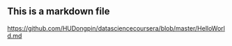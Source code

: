 ## This is a markdown file
https://github.com/HUDongpin/datasciencecoursera/blob/master/HelloWorld.md
